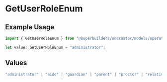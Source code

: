 # GetUserRoleEnum

## Example Usage

```typescript
import { GetUserRoleEnum } from "@superbuilders/oneroster/models/operations";

let value: GetUserRoleEnum = "administrator";
```

## Values

```typescript
"administrator" | "aide" | "guardian" | "parent" | "proctor" | "relative" | "student" | "teacher"
```